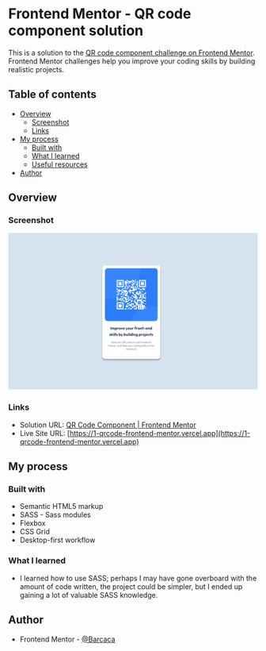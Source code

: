# Frontend Mentor - QR code component solution

This is a solution to the [QR code component challenge on Frontend Mentor](https://www.frontendmentor.io/challenges/qr-code-component-iux_sIO_H). Frontend Mentor challenges help you improve your coding skills by building realistic projects. 

## Table of contents

- [Overview](#overview)
  - [Screenshot](#screenshot)
  - [Links](#links)
- [My process](#my-process)
  - [Built with](#built-with)
  - [What I learned](#what-i-learned)
  - [Useful resources](#useful-resources)
- [Author](#author)

## Overview

### Screenshot

![](images/screenshot.png)

### Links
- Solution URL:  [QR Code Component | Frontend Mentor](https://www.frontendmentor.io/solutions/qr-code-component-frontend-mentor-BFPFQDRrQb)
- Live Site URL: [https://1-qrcode-frontend-mentor.vercel.app](https://1-qrcode-frontend-mentor.vercel.app)

## My process

### Built with

- Semantic HTML5 markup
- SASS - Sass modules
- Flexbox
- CSS Grid
- Desktop-first workflow

### What I learned

- I learned how to use SASS; perhaps I may have gone overboard with the amount of code written, the project could be simpler, but I ended up gaining a lot of valuable SASS knowledge.

## Author
- Frontend Mentor - [@Barcaca](https://www.frontendmentor.io/profile/Barcaca)

